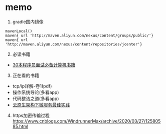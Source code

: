 # memo

1. gradle国内镜像

```code
mavenLocal()
maven{ url 'http://maven.aliyun.com/nexus/content/groups/public/'}
maven{ url 'http://maven.aliyun.com/nexus/content/repositories/jcenter'}

```

2. 必读书籍

- [30本程序员面试必备计算机书籍](https://zhuanlan.zhihu.com/p/106950357)

3. 正在看的书籍

- tcp/ip详解-卷1(pdf)
- 操作系统导论(多看app)
- 代码整洁之道(多看app)
- [云原生架构下微服务最佳实践](https://www.zhihu.com/pub/reader/119608198/chapter/1102575712703291392)

4. https加密传输过程 https://www.cnblogs.com/WindrunnerMax/archive/2020/03/27/12580585.html
